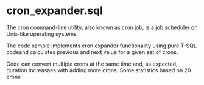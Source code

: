 # cron_expander.sql

The [cron](https://en.wikipedia.org/wiki/Cron) command-line utility, also known as cron job, is a job scheduler on Unix-like operating systems.

The code sample implements cron expander functionality using pure T-SQL codeand  calculates previous and next value for a given set of crons.

Code can convert multiple crons at the same time and, as expected, duration increasaes with adding more crons. Some statistics based on 20 crons
